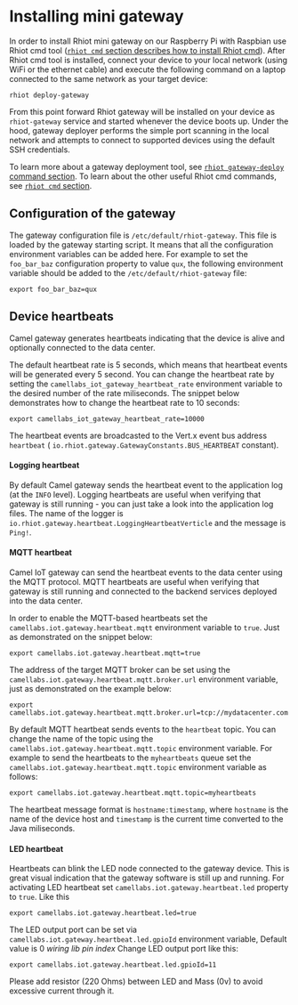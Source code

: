 # Installing mini gateway

In order to install Rhiot mini gateway on our  Raspberry Pi with Raspbian use Rhiot cmd tool
([`rhiot cmd` section describes how to install Rhiot cmd](../../tooling/cmd.html)).
After Rhiot cmd tool is installed, connect your device to your local network
(using WiFi or the ethernet cable) and execute the following command on a laptop connected to the same network as your
target device:

    rhiot deploy-gateway

From this point forward Rhiot gateway will be installed on your device as `rhiot-gateway` service and started
whenever the device boots up. Under the hood, gateway deployer performs the simple port scanning in the local network
and attempts to connect to supported devices using the default SSH credentials.

To learn more about a gateway deployment tool, see
[`rhiot gateway-deploy` command section](../../tooling/cmd.html#rhiot-deploygateway). To learn about
the other useful Rhiot cmd commands, see [`rhiot cmd` section](../../tooling/cmd.html).

## Configuration of the gateway

The gateway configuration file is `/etc/default/rhiot-gateway`. This file is loaded by the gateway
starting script. It means that all the configuration environment variables can be added here. For example to set the
`foo_bar_baz` configuration property to value `qux`, the following environment variable should be added to the
`/etc/default/rhiot-gateway` file:

    export foo_bar_baz=qux

## Device heartbeats

Camel gateway generates heartbeats indicating that the device is alive and optionally connected to the data
center.

The default heartbeat rate is 5 seconds, which means that heartbeat events will be generated every 5 second. You
can change the heartbeat rate by setting the `camellabs_iot_gateway_heartbeat_rate` environment variable to the desired
number of the rate miliseconds. The snippet below demonstrates how to change the heartbeat rate to 10 seconds:

    export camellabs_iot_gateway_heartbeat_rate=10000

The heartbeat events are broadcasted to the Vert.x event bus address `heartbeat` (
`io.rhiot.gateway.GatewayConstants.BUS_HEARTBEAT` constant).

#### Logging heartbeat

By default Camel gateway sends the heartbeat event to the application log (at the `INFO` level). Logging heartbeats are
useful when verifying that gateway is still running - you can just take a look into the application log files. The name of the logger is `io.rhiot.gateway.heartbeat.LoggingHeartbeatVerticle`
and the message is `Ping!`.

#### MQTT heartbeat

Camel IoT gateway can send the heartbeat events to the data center using the MQTT protocol. MQTT heartbeats are
useful when verifying that gateway is still running and connected to the backend services deployed into the data
center.

In order to enable the
MQTT-based heartbeats set the `camellabs.iot.gateway.heartbeat.mqtt` environment variable to `true`. Just as
demonstrated on the snippet below:

    export camellabs.iot.gateway.heartbeat.mqtt=true

The address of the target MQTT broker can be set using the `camellabs.iot.gateway.heartbeat.mqtt.broker.url` environment
variable, just as demonstrated on the example below:

    export camellabs.iot.gateway.heartbeat.mqtt.broker.url=tcp://mydatacenter.com

By default MQTT heartbeat sends events to the `heartbeat` topic. You can change the name of the topic using the
`camellabs.iot.gateway.heartbeat.mqtt.topic` environment variable. For example to send the heartbeats to the
`myheartbeats` queue set the `camellabs.iot.gateway.heartbeat.mqtt.topic` environment variable as follows:

    export camellabs.iot.gateway.heartbeat.mqtt.topic=myheartbeats

The heartbeat message format is `hostname:timestamp`, where `hostname` is the name of the device host and `timestamp` is
the current time converted to the Java miliseconds.

#### LED heartbeat

Heartbeats can blink the LED node connected to the gateway device. This is great visual indication that the gateway
software is still up and running. For activating LED heartbeat set `camellabs.iot.gateway.heartbeat.led` property to `true`.
Like this

    export camellabs.iot.gateway.heartbeat.led=true

The LED output port can be set via `camellabs.iot.gateway.heartbeat.led.gpioId` environment variable, Default value is 0 *wiring lib pin index*
Change LED output port like this:

    export camellabs.iot.gateway.heartbeat.led.gpioId=11

Please add resistor (220 Ohms) between LED and Mass (0v) to avoid excessive current through it.
